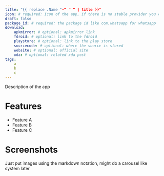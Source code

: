 ```yaml
---
title: "{{ replace .Name "-" " " | title }}"
icon: # required: icon of the app, if there is no stable provider you can put the icon alongside the markdown file
draft: false
package_id: # required: the package id like com.whatsapp for whatsapp
download:
    apkmirror: # optional: apkmirror link
    fdroid: # optional: link to the fdroid
    playstore: # optional: link to the play store
    sourcecode: # optional: where the source is stored
    website: # optional: official site
    xda: # optional: related xda post
tags:
    a
    b
    c
---
```


Description of the app

# Features

- Feature A
- Feature B
- Feature C

# Screenshots

Just put images using the markdown notation, might do a carousel like system later

